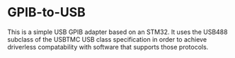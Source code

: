 # GPIB-to-USB

This is a simple USB GPIB adapter based on an STM32. It uses the USB488
subclass of the USBTMC USB class specification in order to achieve driverless
compatability with software that supports those protocols.
